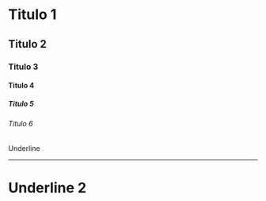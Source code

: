 # Titulo 1
## Titulo 2
### Titulo 3
#### Titulo 4
##### Titulo 5
###### Titulo 6
Underline
_____________
Underline 2
=============

